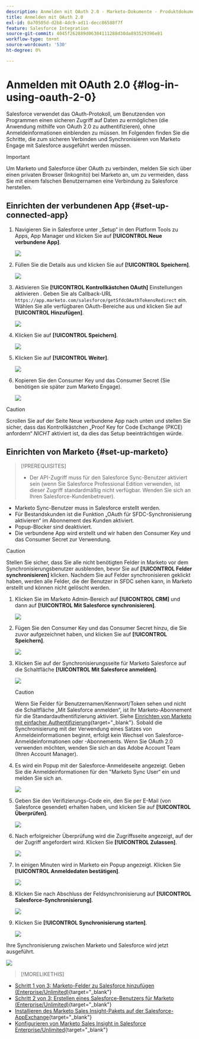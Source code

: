 ```yaml
---
description: Anmelden mit OAuth 2.0 - Marketo-Dokumente - Produktdokumentation
title: Anmelden mit OAuth 2.0
exl-id: 0a70505d-d2b8-4dc9-ad11-decc86588f7f
feature: Salesforce Integration
source-git-commit: 4045f262889d06304111288d30da893529396e81
workflow-type: tm+mt
source-wordcount: '530'
ht-degree: 0%

---
```


# Anmelden mit OAuth 2.0 {#log-in-using-oauth-2-0}

Salesforce verwendet das OAuth-Protokoll, um Benutzenden von Programmen einen sicheren Zugriff auf Daten zu ermöglichen (die Anwendung mithilfe von OAuth 2.0 zu authentifizieren), ohne Anmeldeinformationen einblenden zu müssen. Im Folgenden finden Sie die Schritte, die zum sicheren Verbinden und Synchronisieren von Marketo Engage mit Salesforce ausgeführt werden müssen.

>[!IMPORTANT]
>
>Um Marketo und Salesforce über OAuth zu verbinden, melden Sie sich über einen privaten Browser (Inkognito) bei Marketo an, um zu vermeiden, dass Sie mit einem falschen Benutzernamen eine Verbindung zu Salesforce herstellen.

## Einrichten der verbundenen App {#set-up-connected-app}

1. Navigieren Sie in Salesforce unter „Setup“ in den Platform Tools zu Apps, App Manager und klicken Sie auf **[!UICONTROL Neue verbundene App]**.

   ![](assets/setting-up-oauth-2-1.png)

1. Füllen Sie die Details aus und klicken Sie auf **[!UICONTROL Speichern]**.

   ![](assets/setting-up-oauth-2-2.png)

1. Aktivieren Sie **[!UICONTROL Kontrollkästchen OAuth]** Einstellungen aktivieren . Geben Sie als Callback-URL `https://app.marketo.com/salesforce/getSfdcOAuthTokensRedirect` ein. Wählen Sie alle verfügbaren OAuth-Bereiche aus und klicken Sie auf **[!UICONTROL Hinzufügen]**.

   ![](assets/setting-up-oauth-2-3.png)

1. Klicken Sie auf **[!UICONTROL Speichern]**.

   ![](assets/setting-up-oauth-2-4.png)

1. Klicken Sie auf **[!UICONTROL Weiter]**.

   ![](assets/setting-up-oauth-2-5.png)

1. Kopieren Sie den Consumer Key und das Consumer Secret (Sie benötigen sie später zum Marketo Engage).

   ![](assets/setting-up-oauth-2-6.png)

>[!CAUTION]
>
>Scrollen Sie auf der Seite Neue verbundene App nach unten und stellen Sie sicher, dass das Kontrollkästchen „Proof Key for Code Exchange (PKCE) anfordern“ _NICHT_ aktiviert ist, da dies das Setup beeinträchtigen würde.

## Einrichten von Marketo {#set-up-marketo}

>[!PREREQUISITES]
>
>* Der API-Zugriff muss für den Salesforce Sync-Benutzer aktiviert sein (wenn Sie Salesforce Professional Edition verwenden, ist dieser Zugriff standardmäßig nicht verfügbar. Wenden Sie sich an Ihren Salesforce-Kundenbetreuer).
* Marketo Sync-Benutzer muss in Salesforce erstellt werden.
* Für Bestandskunden ist die Funktion „OAuth für SFDC-Synchronisierung aktivieren“ im Abonnement des Kunden aktiviert.
* Popup-Blocker sind deaktiviert.
* Die verbundene App wird erstellt und wir haben den Consumer Key und das Consumer Secret zur Verwendung.

>[!CAUTION]
>
Stellen Sie sicher, dass Sie alle nicht benötigten Felder in Marketo vor dem Synchronisierungsbenutzer ausblenden, bevor Sie auf **[!UICONTROL Felder synchronisieren]** klicken. Nachdem Sie auf Felder synchronisieren geklickt haben, werden alle Felder, die der Benutzer in SFDC sehen kann, in Marketo erstellt und können nicht gelöscht werden.

1. Klicken Sie im Marketo Admin-Bereich auf **[!UICONTROL CRM]** und dann auf **[!UICONTROL Mit Salesforce synchronisieren]**.

   ![](assets/setting-up-oauth-2-7.png)

1. Fügen Sie den Consumer Key und das Consumer Secret hinzu, die Sie zuvor aufgezeichnet haben, und klicken Sie auf **[!UICONTROL Speichern]**.

   ![](assets/setting-up-oauth-2-8.png)

1. Klicken Sie auf der Synchronisierungsseite für Marketo Salesforce auf die Schaltfläche **[!UICONTROL Mit Salesforce anmelden]**.

   ![](assets/setting-up-oauth-2-9.png)

   >[!CAUTION]
   >
   Wenn Sie Felder für Benutzernamen/Kennwort/Token sehen und nicht die Schaltfläche „Mit Salesforce anmelden“, ist Ihr Marketo-Abonnement für die Standardauthentifizierung aktiviert. Siehe [Einrichten von Marketo mit einfacher Authentifizierung](/help/marketo/product-docs/crm-sync/salesforce-sync/setup/enterprise-unlimited-edition/step-3-of-3-connect-marketo-and-salesforce-enterprise-unlimited.md){target="_blank"}. Sobald die Synchronisierung mit der Verwendung eines Satzes von Anmeldeinformationen beginnt, erfolgt kein Wechsel von Salesforce-Anmeldeinformationen oder -Abonnements. Wenn Sie OAuth 2.0 verwenden möchten, wenden Sie sich an das Adobe Account Team (Ihren Account Manager).

1. Es wird ein Popup mit der Salesforce-Anmeldeseite angezeigt. Geben Sie die Anmeldeinformationen für den &quot;Marketo Sync User“ ein und melden Sie sich an.

   ![](assets/setting-up-oauth-2-10.png)

1. Geben Sie den Verifizierungs-Code ein, den Sie per E-Mail (von Salesforce gesendet) erhalten haben, und klicken Sie auf **[!UICONTROL Überprüfen]**.

   ![](assets/setting-up-oauth-2-11.png)

1. Nach erfolgreicher Überprüfung wird die Zugriffsseite angezeigt, auf der der Zugriff angefordert wird. Klicken Sie **[!UICONTROL Zulassen]**.

   ![](assets/setting-up-oauth-2-12.png)

1. In einigen Minuten wird in Marketo ein Popup angezeigt. Klicken Sie **[!UICONTROL Anmeldedaten bestätigen]**.

   ![](assets/setting-up-oauth-2-13.png)

1. Klicken Sie nach Abschluss der Feldsynchronisierung auf **[!UICONTROL Salesforce-Synchronisierung]**.

   ![](assets/setting-up-oauth-2-14.png)

1. Klicken Sie **[!UICONTROL Synchronisierung starten]**.

   ![](assets/setting-up-oauth-2-15.png)

Ihre Synchronisierung zwischen Marketo und Salesforce wird jetzt ausgeführt.

![](assets/setting-up-oauth-2-16.png)

>[!MORELIKETHIS]
>
* [Schritt 1 von 3: Marketo-Felder zu Salesforce hinzufügen (Enterprise/Unlimited)](/help/marketo/product-docs/crm-sync/salesforce-sync/setup/enterprise-unlimited-edition/step-1-of-3-add-marketo-fields-to-salesforce-enterprise-unlimited.md){target="_blank"}
* [Schritt 2 von 3: Erstellen eines Salesforce-Benutzers für Marketo (Enterprise/Unlimited)](/help/marketo/product-docs/crm-sync/salesforce-sync/setup/enterprise-unlimited-edition/step-2-of-3-create-a-salesforce-user-for-marketo-enterprise-unlimited.md){target="_blank"}
* [Installieren des Marketo Sales Insight-Pakets auf der Salesforce-AppExchange](/help/marketo/product-docs/marketo-sales-insight/msi-for-salesforce/installation/install-marketo-sales-insight-package-in-salesforce-appexchange.md){target="_blank"}
* [Konfigurieren von Marketo Sales Insight in Salesforce Enterprise/Unlimited](/help/marketo/product-docs/marketo-sales-insight/msi-for-salesforce/configuration/configure-marketo-sales-insight-in-salesforce-enterprise-unlimited.md){target="_blank"}
